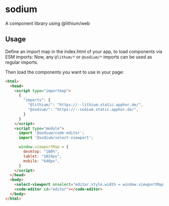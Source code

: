 # sodium

A component library using @lithium/web

## Usage

Define an import map in the index.html of your app, to load components via ESM imports:
Now, any `@lithum/*` or `@sodium/*` imports can be used as regular imports.

Then load the components you want to use in your page:

```html
<html>
  <head>
    <script type="importmap">
      {
        "imports": {
          "@lithium/": "https://--lithium.static.apphor.de/",
          "@sodium/": "https://--sodium.static.apphor.de/",
        }
      }
    </script>
    <script type="module">
      import '@sodium/code-editor';
      import '@sodium/select-viewport';

      window.viewportMap = {
        desktop: "100%",
        tablet: "1024px",
        mobile: "640px",
      }
    </script>
  </head>
  <body>
    <select-viewport onselect="editor.style.width = window.viewportMap[event.detail]"></select-viewport>
    <code-editor id="editor"></code-editor>
  </body>
</html>
```

